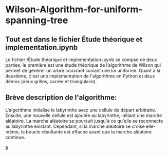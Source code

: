 # Wilson-Algorithm-for-uniform-spanning-tree
## Tout est dans le fichier Étude théorique et implementation.ipynb 
Le fichier /Étude théorique et implementation.ipynb se compse de deux parties, le première est une étude théorique de l’algorithme de Wilson qui permet de générer un arbre couvrant suivant une loi uniforme. Quant à la deuxième, c'est une implémentation de l'algorithme en Python et deux démos (deux  grilles, carrée et triangulaire).
## Brève description de l'algorithme:

L'algorithme initialise le labyrinthe avec une cellule de départ arbitraire. Ensuite, une nouvelle cellule est ajoutée au labyrinthe, initiant une marche aléatoire. La marche aléatoire se poursuit jusqu'à ce qu'elle se reconnecte au labyrinthe existant. Cependant, si la marche aléatoire se croise elle-même, la boucle résultante est effacée avant que la marche aléatoire continue.

[ a ](https://github.com/AhmedASN/Wilson-Algorithm-for-uniform-spanning-tree/blob/main/Grid%20and%20UST.png)
